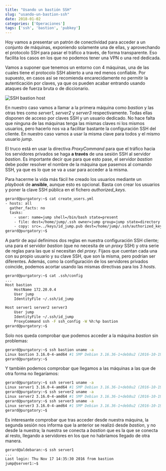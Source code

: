 ```yaml
---
title: "Usando un bastión SSH"
slug: "usando-un-bastion-ssh"
date: 2018-01-02
categories: ['Operaciones']
tags: ['ssh', 'bastion', 'pubkey']
---
```


Hoy vamos a presentar un patrón de conectividad para acceder a un conjunto de máquinas, exponiendo solamente una de ellas, y aprovechando el protocolo SSH para pasar el tráfico a través, de forma transparente. Eso facilita los casos en los que no podemos tener una VPN o una red dedicada.<!--more-->

Vamos a suponer que tenemos un entorno con 4 máquinas, una de las cuales tiene el protocolo SSH abierto a una red menos confiable. Por supuesto, en casos así se recomienda encarecidamente no permitir la autenticación por claves, ya que os pueden acabar entrando usando ataques de fuerza bruta o de diccionario.

![SSH bastion host](/images/ssh-bastion-host.png)

En nuestro caso vamos a llamar a la primera máquina como *bastion* y las otras tres como *server1*, *server2* y *server3* respectivamente. Todas ellas disponen de acceso por claves SSH y un usuario dedicado. No hace falta que ninguna de las máquinas tenga las mismas claves ni los mismos usuarios, pero hacerlo nos va a facilitar bastante la configuración SSH del cliente. En nuestro caso vamos a usar la misma clave para todos y el mismo usuario *jump*.

El truco está en usar la directiva *ProxyCommand* para que el tráfico hacia los servidores privados se haga **a través** de una sesión SSH al servidor *bastion*. Es importante decir que para que esto pase, el servidor *bastion* debe poder resolver el nombre de la máquina que pasemos al comando SSH, ya que es lo que se va a usar para acceder a la misma.

Para hacerme la vida más fácil he creado los usuarios mediante un *playbook* de **ansible**, aunque esto es opcional. Basta con crear los usuarios y poner la clave SSH pública en el fichero *authorized_keys*.

```bash
gerard@purgatory:~$ cat create_users.yml 
- hosts: all
  gather_facts: no
  tasks:
    - user: name=jump shell=/bin/bash state=present
    - file: dest=/home/jump/.ssh owner=jump group=jump state=directory
    - copy: src=../keys/id_jump.pub dest=/home/jump/.ssh/authorized_keys owner=jump group=jump
gerard@purgatory:~$ 
```

A partir de aquí definimos dos reglas en nuestra configuración SSH cliente; una para el servidor *bastion* (que no necesita de un *proxy* SSH) y otra serie de reglas para las que sí necesitan del *proxy*. Fijaos que cuentan cada una con su propio usuario y su clave SSH, que son la misma, pero podrían ser diferentes. Además, como la configuración de los servidores privados coincide, podemos acortar usando las mismas directivas para los 3 *hosts*.

```bash
gerard@purgatory:~$ cat .ssh/config 
...
Host bastion
	HostName 172.20.0.4
	User jump
	IdentityFile ~/.ssh/id_jump

Host server1 server2 server3
	User jump
	IdentityFile ~/.ssh/id_jump
	ProxyCommand ssh -F ssh_config -W %h:%p bastion
gerard@purgatory:~$ 
```

Solo nos queda comprobar que podemos acceder a la máquina *bastion* sin problemas:

```bash
gerard@purgatory:~$ ssh bastion uname -a
Linux bastion 3.16.0-4-amd64 #1 SMP Debian 3.16.36-1+deb8u2 (2016-10-19) x86_64 GNU/Linux
gerard@purgatory:~$ 
```

Y también podemos comprobar que llegamos a las máquinas a las que de otra forma no llegaríamos:

```bash
gerard@purgatory:~$ ssh server1 uname -a
Linux server1 3.16.0-4-amd64 #1 SMP Debian 3.16.36-1+deb8u2 (2016-10-19) x86_64 GNU/Linux
gerard@purgatory:~$ ssh server2 uname -a
Linux server2 3.16.0-4-amd64 #1 SMP Debian 3.16.36-1+deb8u2 (2016-10-19) x86_64 GNU/Linux
gerard@purgatory:~$ ssh server3 uname -a
Linux server3 3.16.0-4-amd64 #1 SMP Debian 3.16.36-1+deb8u2 (2016-10-19) x86_64 GNU/Linux
gerard@purgatory:~$ 
```

Es interesante comprobar que tras acceder desde nuestra máquina, la segunda sesión nos informa que la anterior se realizó desde *bastion*, y no desde la nuestra; la nuestra se conecta a *bastion* que es la que se conecta al resto, llegando a servidores en los que no habríamos llegado de otra manera.

```bash
gerard@aldebaran:~$ ssh server1
...  
Last login: Thu Nov 17 14:35:30 2016 from bastion
jump@server1:~$ 
```
